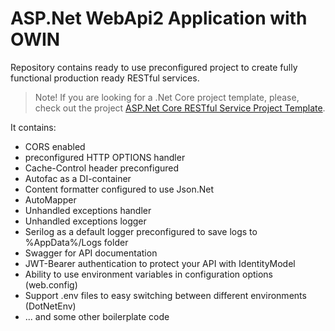 # ASP.Net WebApi2 Application with OWIN

Repository contains ready to use preconfigured project to create fully functional production ready RESTful services.

> Note! If you are looking for a .Net Core project template, please, check out the project [ASP.Net Core RESTful Service Project Template](https://github.com/drwatson1/AspNet-Core-REST-Service).

It contains:

- CORS enabled
- preconfigured HTTP OPTIONS handler
- Cache-Control header preconfigured
- Autofac as a DI-container
- Content formatter configured to use Json.Net
- AutoMapper
- Unhandled exceptions handler
- Unhandled exceptions logger
- Serilog as a default logger preconfigured to save logs to %AppData%/Logs folder
- Swagger for API documentation
- JWT-Bearer authentication to protect your API with IdentityModel
- Ability to use environment variables in configuration options (web.config)
- Support .env files to easy switching between different environments (DotNetEnv)
- ... and some other boilerplate code


